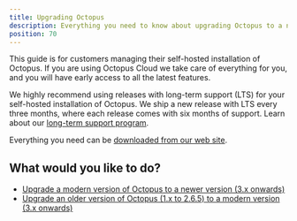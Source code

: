 ```yaml
---
title: Upgrading Octopus
description: Everything you need to know about upgrading Octopus to a newer version.
position: 70
---
```


This guide is for customers managing their self-hosted installation of Octopus. If you are using Octopus Cloud we take care of everything for you, and you will have early access to all the latest features.

We highly recommend using releases with long-term support (LTS) for your self-hosted installation of Octopus. We ship a new release with LTS every three months, where each release comes with six months of support. Learn about our [long-term support program](long-term-support.md).

Everything you need can be [downloaded from our web site](https://octopus.com/downloads).

## What would you like to do?

- [Upgrade a modern version of Octopus to a newer version (3.x onwards)](guide/index.md)
- [Upgrade an older version of Octopus (1.x to 2.6.5) to a modern version (3.x onwards)](legacy/index.md)

